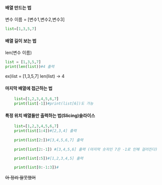 
#### 배열 만드는 법
변수 이름 = \[변수1,변수2,변수3]
```python
list=[1,3,5,7]
```

#### 배열 길이 보는 법
len(변수 이름)
```python
list = [1,3,5,7]
print(len(list))#4 출력
```
ex)list = \[1,3,5,7] len(list) -> 4
#### 마지막 배열에 접근하는 법
```python
	list=[1,2,3,4,5,6,7]
	print(list[-1])#print(list[6])도 가능
```

#### 특정 위치 배열들만 출력하는 법(Slicing)슬라이스
```python
	list=[1,2,3,4,5,6,7]
	print(list[1:4])#[2,3,4] 출력
	
	print(list[2:])#[3,4,5,6,7] 출력
	
	print(list[2:-1]) #[3,4,5,6] 출력 (마지막 숫자인 7은 -1로 인해 걸러진다)
	
	print(list[:5])#[1,2,3,4,5] 출력

	print(list[0:-1:3])#
```
~~아 정리 잘못했어~~

